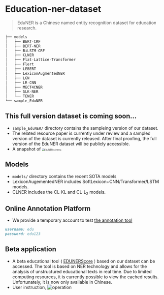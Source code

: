 # Education-ner-dataset

> EduNER is a Chinese named entity recognition dataset for education research.

```python
├── models
│   ├── BERT-CRF
│   ├── BERT-NER
│   ├── BiLSTM-CRF
│   ├── CLNER
│   ├── Flat-Lattice-Transformer
│   ├── Flert
│   ├── LEBERT
│   ├── LexiconAugmentedNER
│   ├── LGN
│   ├── LR-CNN
│   ├── MECT4CNER
│   ├── SLK-NER
│   └── TENER
└── sample_EduNER
```

## This full version dataset is coming soon...
- `sample_EduNER/` directory contains the sampleing version of our dataset.
- The related resource paper is currently under review and a sampled version of the dataset is currently released. After final proofing, the full version of the EduNER dataset will be publicly accessible.
- A snapshot of <img src="https://github.com/xuli19/EduNER/blob/main/img/EDUNER_schema.png" alt="EduNER schema" style="zoom:50%;" />


## Models
- `models/` directory contains the recent SOTA models
- LexiconAugementedNER includes SoftLexicon+CNN/Transformer/LSTM models.
- CLNER includes the CL-KL and CL-L<sub>2</sub> models.

## Online Annotation Platform
- We provide a temporary account to test [the annotation tool](http://openaied.cn/) 
```markdown
username: edu
password: edu123
```
##  Beta application 

- A beta educational tool ( [EDUNERScore](http://openaied.cn/ents) ) based on our dataset can be accessed. The tool is based on NER technology and allows for the analysis of unstructured educational texts in real time. Due to limited computing resources, it is currently possible to view the cached results. Unfortunately, it is now only available in Chinese.
- User instruction, ![operation](https://github.com/xuli19/EduNER/blob/main/img/EDUScore.png)
